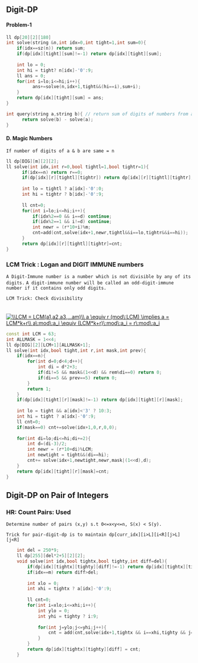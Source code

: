 ## Digit-DP


#### Problem-1
```cpp
ll dp[20][2][180]
int solve(string &n,int idx=0,int tight=1,int sum=0){
    if(idx==sz(n)) return sum;
    if(dp[idx][tight][sum]!=-1) return dp[idx][tight][sum];
    
    int lo = 0;
    int hi = tight? n[idx]-'0':9;
    ll ans = 0;
    for(int i=lo;i<=hi;i++){
          ans+=solve(n,idx+1,tight&&(hi==i),sum+i);    
    }
    return dp[idx][tight][sum] = ans;
}

int query(string a,string b){ // return sum of digits of numbers from a to b
      return solve(b) - solve(a);
}
```
####  D. Magic Numbers
`If number of digits of a & b are same = n`
```cpp
ll dp[DIG][m][2][2];
ll solve(int idx,int r=0,bool tightl=1,bool tightr=1){
      if(idx==n) return r==0;
      if(dp[idx][r][tightl][tightr]) return dp[idx][r][tightl][tightr];
      
      int lo = tightl ? a[idx]-'0':0;
      int hi = tightr ? b[idx]-'0':9;
      
      ll cnt=0;
      for(int i=lo;i<=hi;i++){
          if(idx%2==0 && i==d) continue;
          if(idx%2==1 && i!=d) continue;
          int newr = (r*10+i)%m;
          cnt=add(cnt,solve(idx+1,newr,tightl&&i==lo,tightr&&i==hi));
      }
      return dp[idx][r][tightl][tightr]=cnt;
}
```

### LCM Trick :  Logan and DIGIT IMMUNE numbers

`A Digit-Immune number is a number which is not divisible by any of its digits.`
`A digit-immune number will be called an odd-digit-immune number if it contains only odd digits.`

`LCM Trick: Check divisibility ` </br></br></br>
<a href="https://www.codecogs.com/eqnedit.php?latex=\\LCM&space;=&space;LCM(a1,a2,a3,...am)\\&space;a&space;\equiv&space;r&space;(mod\:LCM)&space;\implies&space;a&space;=&space;LCM*k&plus;r\\&space;a\:mod\:a_i&space;\equiv&space;(LCM*k&plus;r)\:mod\:a_i&space;=&space;r\:mod\:a_i" target="_blank"><img src="https://latex.codecogs.com/gif.latex?\\LCM&space;=&space;LCM(a1,a2,a3,...am)\\&space;a&space;\equiv&space;r&space;(mod\:LCM)&space;\implies&space;a&space;=&space;LCM*k&plus;r\\&space;a\:mod\:a_i&space;\equiv&space;(LCM*k&plus;r)\:mod\:a_i&space;=&space;r\:mod\:a_i" title="\\LCM = LCM(a1,a2,a3,...am)\\ a \equiv r (mod\:LCM) \implies a = LCM*k+r\\ a\:mod\:a_i \equiv (LCM*k+r)\:mod\:a_i = r\:mod\:a_i" /></a>

```cpp
const int LCM = 63;
int ALLMASK = 1<<4;
ll dp[DIG][2][LCM+1][ALLMASK+1];
ll solve(int idx,bool tight,int r,int mask,int prev){
    if(idx==n){
        for(int d=0;d<4;d++){
            int di = d*2+3;
            if(di!=5 && mask&(1<<d) && rem%di==0) return 0;
            if(di==5 && prev==5) return 0;
        }
        return 1;
    }
    if(dp[idx][tight][r][mask]!=-1) return dp[idx][tight][r][mask];
    
    int lo = tight && a[idx]<'3' ? 10:3;
    int hi = tight ? a[idx]-'0':9;
    ll cnt=0;
    if(mask==0) cnt+=solve(idx+1,0,r,0,0);
        
    for(int di=lo;di<=hi;di+=2){
        int d=(di-3)/2;
        int newr = (r*10+di)%LCM;
        int newtight = tight&&(di==hi);
        cnt+= solve(idx+1,newtight,newr,mask|(1<<d),d);
    }
    return dp[idx][tight][r][mask]=cnt;
}
```

## Digit-DP on Pair of Integers

### HR: Count Pairs: Used

`Determine number of pairs (x,y) s.t 0<=x<y<=n, S(x) < S(y).`</br>

`Trick for pair-digit-dp is to maintain dp[curr_idx][i>L][i<R][j>L][j<R]` </br>

```cpp
    int del = 250*9;
    ll dp[255][del*2+5][2][2];
    void solve(int idx,bool tightx,bool tighty,int diff=del){
        if(dp[idx][tightx][tighty][diff]!=-1) return dp[idx][tightx][tighty][diff];
        if(idx==m) return diff>del;
        
        int xlo = 0;
        int xhi = tightx ? a[idx]-'0':9;
        
        ll cnt=0;
        for(int i=xlo;i<=xhi;i++){
            int ylo = 0;
            int yhi = tighty ? i:9;
            
            for(int j=ylo;j<=yhi;j++){
                cnt = add(cnt,solve(idx+1,tightx && i==xhi,tighty && j==yhi,diff+i-j));
            }
        }
        return dp[idx][tightx][tighty][diff] = cnt;
    }
    
```



